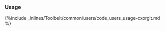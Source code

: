 <!-- usedin: [ _legacy_docker/Toolbelt] - post: -->


### Usage

{%include _inlines/Toolbelt/common/users/code_users_usage-cxorglt.md %}
